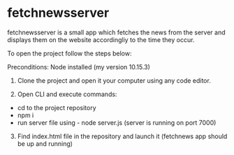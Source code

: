 # fetchnewsserver 
fetchnewsserver is a small app which fetches the news from the server and displays them on the website accordingliy to the time they occur. 
 
To open the project follow the steps below:

Preconditions: 
Node installed (my version 10.15.3)

1. Clone the project and open it your computer using any code editor.

2. Open CLI and execute commands:
  * cd to the project repository
  * npm i
  * run server file using - node server.js (server is running on port 7000)

3. Find index.html file in the repository and launch it (fetchnews app should be up and running)
 

